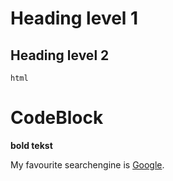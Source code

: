# Heading level 1

## Heading level 2

    html

<h1>CodeBlock</h1>

**bold tekst**

My favourite searchengine is [Google](https://www.google.com/).
